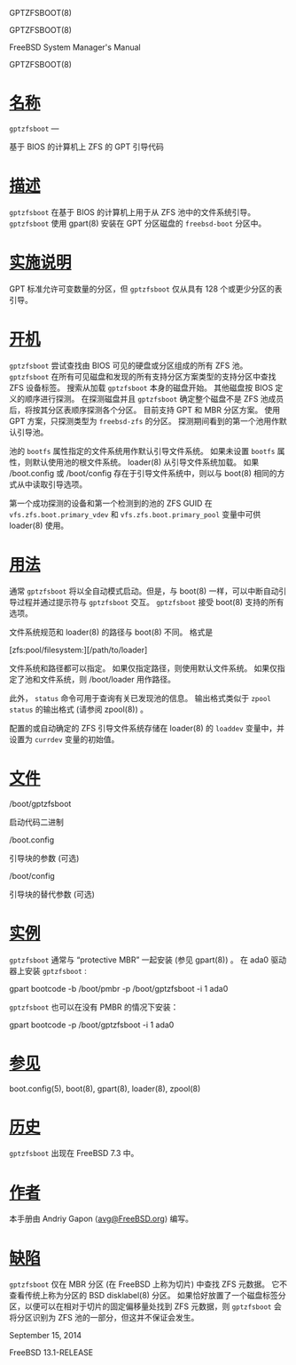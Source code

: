   GPTZFSBOOT(8)  

GPTZFSBOOT(8)

FreeBSD System Manager's Manual

GPTZFSBOOT(8)

[名称](#__u540D___u79F0_)
=======================

`gptzfsboot` —

基于 BIOS 的计算机上 ZFS 的 GPT 引导代码

[描述](#__u63CF___u8FF0_)
=======================

`gptzfsboot` 在基于 BIOS 的计算机上用于从 ZFS 池中的文件系统引导。 `gptzfsboot` 使用 gpart(8) 安装在 GPT 分区磁盘的 `freebsd-boot` 分区中。

[实施说明](#__u5B9E___u65BD___u8BF4___u660E_)
=========================================

GPT 标准允许可变数量的分区，但 `gptzfsboot` 仅从具有 128 个或更少分区的表引导。

[开机](#__u5F00___u673A_)
=======================

`gptzfsboot` 尝试查找由 BIOS 可见的硬盘或分区组成的所有 ZFS 池。 `gptzfsboot` 在所有可见磁盘和发现的所有支持分区方案类型的支持分区中查找 ZFS 设备标签。 搜索从加载 `gptzfsboot` 本身的磁盘开始。 其他磁盘按 BIOS 定义的顺序进行探测。 在探测磁盘并且 `gptzfsboot` 确定整个磁盘不是 ZFS 池成员后，将按其分区表顺序探测各个分区。 目前支持 GPT 和 MBR 分区方案。 使用 GPT 方案，只探测类型为 `freebsd-zfs` 的分区。 探测期间看到的第一个池用作默认引导池。

池的 `bootfs` 属性指定的文件系统用作默认引导文件系统。 如果未设置 `bootfs` 属性，则默认使用池的根文件系统。 loader(8) 从引导文件系统加载。 如果 /boot.config 或 /boot/config 存在于引导文件系统中，则以与 boot(8) 相同的方式从中读取引导选项。

第一个成功探测的设备和第一个检测到的池的 ZFS GUID 在 `vfs.zfs.boot.primary_vdev` 和 `vfs.zfs.boot.primary_pool` 变量中可供 loader(8) 使用。

[用法](#__u7528___u6CD5_)
=======================

通常 `gptzfsboot` 将以全自动模式启动。但是，与 boot(8) 一样，可以中断自动引导过程并通过提示符与 `gptzfsboot` 交互。 `gptzfsboot` 接受 boot(8) 支持的所有选项。

文件系统规范和 loader(8) 的路径与 boot(8) 不同。 格式是

\[zfs:pool/filesystem:\]\[/path/to/loader\]

文件系统和路径都可以指定。 如果仅指定路径，则使用默认文件系统。 如果仅指定了池和文件系统，则 /boot/loader 用作路径。

此外， `status` 命令可用于查询有关已发现池的信息。 输出格式类似于 `zpool status` 的输出格式 (请参阅 zpool(8)) 。

配置的或自动确定的 ZFS 引导文件系统存储在 loader(8) 的 `loaddev` 变量中，并设置为 `currdev` 变量的初始值。

[文件](#__u6587___u4EF6_)
=======================

/boot/gptzfsboot

启动代码二进制

/boot.config

引导块的参数 (可选)

/boot/config

引导块的替代参数 (可选)

[实例](#__u5B9E___u4F8B_)
=======================

`gptzfsboot` 通常与 “protective MBR” 一起安装 (参见 gpart(8)) 。 在 ada0 驱动器上安装 `gptzfsboot` :

gpart bootcode -b /boot/pmbr -p /boot/gptzfsboot -i 1 ada0 

`gptzfsboot` 也可以在没有 PMBR 的情况下安装：

gpart bootcode -p /boot/gptzfsboot -i 1 ada0 

[参见](#__u53C2___u89C1_)
=======================

boot.config(5), boot(8), gpart(8), loader(8), zpool(8)

[历史](#__u5386___u53F2_)
=======================

`gptzfsboot` 出现在 FreeBSD 7.3 中。

[作者](#__u4F5C___u8005_)
=======================

本手册由 Andriy Gapon ⟨avg@FreeBSD.org⟩ 编写。

[缺陷](#__u7F3A___u9677_)
=======================

`gptzfsboot` 仅在 MBR 分区 (在 FreeBSD 上称为切片) 中查找 ZFS 元数据。 它不查看传统上称为分区的 BSD disklabel(8) 分区。 如果恰好放置了一个磁盘标签分区，以便可以在相对于切片的固定偏移量处找到 ZFS 元数据，则 `gptzfsboot` 会将分区识别为 ZFS 池的一部分，但这并不保证会发生。

September 15, 2014

FreeBSD 13.1-RELEASE